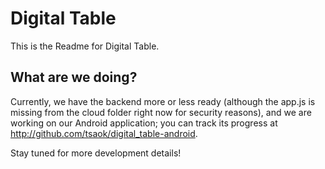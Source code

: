 # Digital Table

This is the Readme for Digital Table.

## What are we doing?

Currently, we have the backend more or less ready (although the app.js is missing from the cloud folder right now for security reasons), and we are working on our Android application; you can track its progress at http://github.com/tsaok/digital_table-android.

Stay tuned for more development details!


